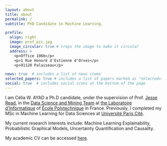 ```yaml
---
layout: about
title: about
permalink: /
subtitle: PhD Candidate in Machine Learning.

profile:
  align: right
  image: prof_pic.jpg
  image_circular: true # crops the image to make it circular
  address: >
    <p>Office 1066</p>
    <p>1 Rue Honoré d'Estienne d'Orves</p>
    <p>91120 Palaiseau</p>

news: true  # includes a list of news items
selected_papers: true # includes a list of papers marked as "selected={true}"
social: true  # includes social icons at the bottom of the page
---
```


I am Célia W. AYAD a Ph.D candidate, under the supervision of Prof. <a href='https://jmread.github.io'>Jesse Read</a>, in the <a href='https://www.lix.polytechnique.fr/dascim/'>Data Science and Mining Team</a> at <a href='https://www.lix.polytechnique.fr'>the Laboratoire d'Informatique</a> of <a href='https://www.polytechnique.edu/en'>École Polytechnique</a> in France. Previously,
I completed my MSc in Machine Learning for Data Sciences at <a href='https://u-paris.fr/en/'>Université Paris Cité</a>.

My current research interests include: Machine Learning Explainability, Probabilistic Graphical Models, Uncertainty Quantification and Causality.

My academic CV can be accessed <a href='https://cwayad.github.io/cv/'>here</a>.